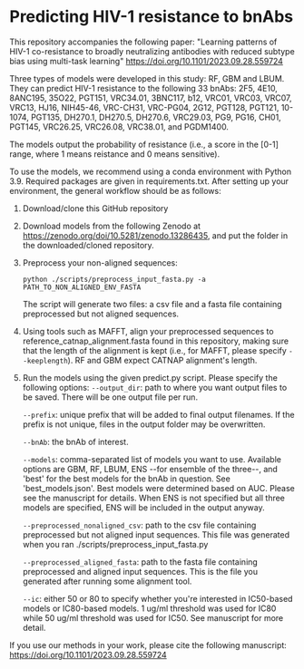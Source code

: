 # Predicting HIV-1 resistance to bnAbs

This repository accompanies the following paper: "Learning patterns of HIV-1 co-resistance to broadly neutralizing antibodies with reduced subtype bias using multi-task learning" 
https://doi.org/10.1101/2023.09.28.559724

Three types of models were developed in this study: RF, GBM and LBUM. They can predict HIV-1 resistance to the following 33 bnAbs: 2F5, 4E10, 8ANC195, 35O22, PGT151, VRC34.01, 3BNC117, b12, VRC01, VRC03, VRC07, VRC13, HJ16, NIH45-46, VRC-CH31, VRC-PG04, 2G12, PGT128, PGT121, 10-1074, PGT135, DH270.1, DH270.5, DH270.6, VRC29.03, PG9, PG16, CH01, PGT145, VRC26.25, VRC26.08, VRC38.01, and PGDM1400.

The models output the probability of resistance (i.e., a score in the \[0-1\] range, where 1 means reistance and 0 means sensitive). 

To use the models, we recommend using a conda environment with Python 3.9. Required packages are given in requirements.txt. After setting up your environment, the general workflow should be as follows:
  
1. Download/clone this GitHub repository

2. Download models from the following Zenodo at https://zenodo.org/doi/10.5281/zenodo.13286435, and put the folder in the downloaded/cloned repository.

3. Preprocess your non-aligned sequences:
     ```shellscript
     python ./scripts/preprocess_input_fasta.py -a PATH_TO_NON_ALIGNED_ENV_FASTA
     ```
     The script will generate two files: a csv file and a fasta file containing preprocessed but not aligned sequences.

4. Using tools such as MAFFT, align your preprocessed sequences to reference_catnap_alignment.fasta found in this repository, making sure that the length of the alignment is kept (i.e., for MAFFT, please specify ```--keeplength```). RF and GBM expect CATNAP alignment's length.

5. Run the models using the given predict.py script. Please specify the following options:
     ```--output_dir```: path to where you want output files to be saved. There will be one output file per run.
   
     ```--prefix```: unique prefix that will be added to final output filenames. If the prefix is not unique, files in the output folder may be overwritten.
   
     ```--bnAb```: the bnAb of interest.
   
     ```--models```: comma-separated list of models you want to use. Available options are GBM, RF, LBUM, ENS --for ensemble of the three--, and 'best' for the best models for the bnAb in question. See 'best_models.json'. Best models were determined based on AUC. Please see the manuscript for details. When ENS is not specified but all three models are specified, ENS will be included in the output anyway.
   
     ```--preprocessed_nonaligned_csv```: path to the csv file containing preprocessed but not aligned input sequences. This file was generated when you ran ./scripts/preprocess_input_fasta.py
   
     ```--preprocessed_aligned_fasta```: path to the fasta file containing preprocessed and aligned input sequences. This is the file you generated after running some alignment tool.
   
     ```--ic```: either 50 or 80 to specify whether you're interested in IC50-based models or IC80-based models. 1 ug/ml threshold was used for IC80 while 50 ug/ml threshold was used for IC50. See manuscript for more detail.
     
If you use our methods in your work, please cite the following manuscript: https://doi.org/10.1101/2023.09.28.559724

